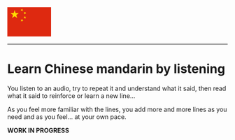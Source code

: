 
<img src="./public/flag-400.png" width="100" alt="Description of the image" />

---
# Learn Chinese mandarin by listening
You listen to an audio, try to repeat it and understand what it said, then read what it said to reinforce or learn a new line...

As you feel more familiar with the lines, you add more and more lines as you need and as you feel... at your own pace.


**WORK IN PROGRESS**
